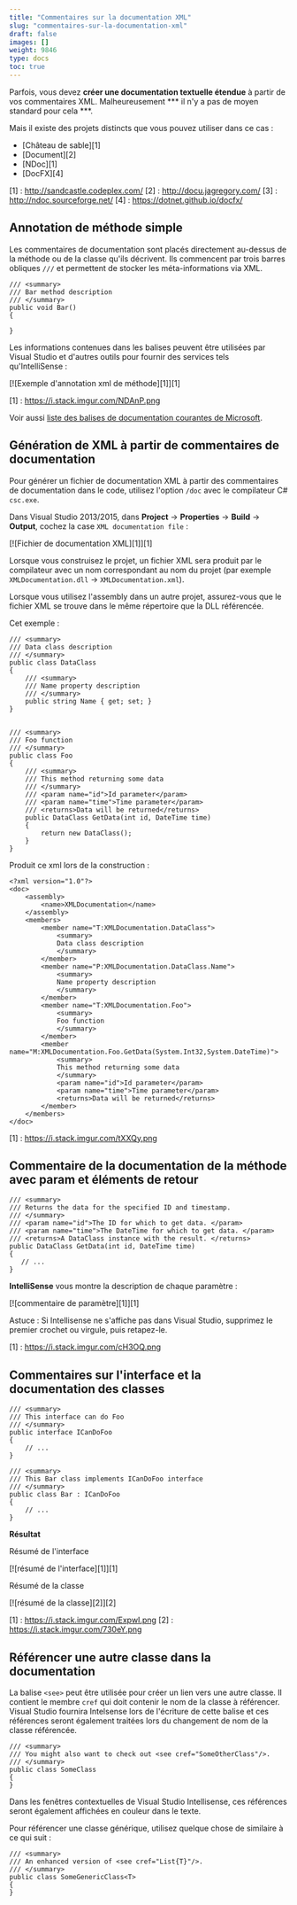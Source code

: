 ```yaml
---
title: "Commentaires sur la documentation XML"
slug: "commentaires-sur-la-documentation-xml"
draft: false
images: []
weight: 9846
type: docs
toc: true
---
```


Parfois, vous devez **créer une documentation textuelle étendue** à partir de vos commentaires XML. Malheureusement *** il n'y a pas de moyen standard pour cela ***.

Mais il existe des projets distincts que vous pouvez utiliser dans ce cas :

- [Château de sable][1]
- [Document][2]
- [NDoc][1]
- [DocFX][4]


[1] : http://sandcastle.codeplex.com/
[2] : http://docu.jagregory.com/
[3] : http://ndoc.sourceforge.net/
[4] : https://dotnet.github.io/docfx/

## Annotation de méthode simple
Les commentaires de documentation sont placés directement au-dessus de la méthode ou de la classe qu'ils décrivent. Ils commencent par trois barres obliques `///` et permettent de stocker les méta-informations via XML.

    /// <summary>
    /// Bar method description
    /// </summary>
    public void Bar()
    { 
            
    }

Les informations contenues dans les balises peuvent être utilisées par Visual Studio et d'autres outils pour fournir des services tels qu'IntelliSense :

[![Exemple d'annotation xml de méthode][1]][1]


[1] : https://i.stack.imgur.com/NDAnP.png


Voir aussi [liste des balises de documentation courantes de Microsoft](https://msdn.microsoft.com/en-us/library/5ast78ax.aspx).

## Génération de XML à partir de commentaires de documentation
Pour générer un fichier de documentation XML à partir des commentaires de documentation dans le code, utilisez l'option `/doc` avec le compilateur C# `csc.exe`.

Dans Visual Studio 2013/2015, dans **Project** -> **Properties** -> **Build** -> **Output**, cochez la case `XML documentation file` :

[![Fichier de documentation XML][1]][1]

Lorsque vous construisez le projet, un fichier XML sera produit par le compilateur avec un nom correspondant au nom du projet (par exemple `XMLDocumentation.dll` -> `XMLDocumentation.xml`).

Lorsque vous utilisez l'assembly dans un autre projet, assurez-vous que le fichier XML se trouve dans le même répertoire que la DLL référencée.

Cet exemple :

    /// <summary>
    /// Data class description
    /// </summary>
    public class DataClass
    {
        /// <summary>
        /// Name property description
        /// </summary>
        public string Name { get; set; }
    }


    /// <summary>
    /// Foo function
    /// </summary>
    public class Foo
    {
        /// <summary>
        /// This method returning some data
        /// </summary>
        /// <param name="id">Id parameter</param>
        /// <param name="time">Time parameter</param>
        /// <returns>Data will be returned</returns>
        public DataClass GetData(int id, DateTime time)
        {
            return new DataClass();
        }
    }


Produit ce xml lors de la construction :

    <?xml version="1.0"?>
    <doc>
        <assembly>
            <name>XMLDocumentation</name>
        </assembly>
        <members>
            <member name="T:XMLDocumentation.DataClass">
                <summary>
                Data class description
                </summary>
            </member>
            <member name="P:XMLDocumentation.DataClass.Name">
                <summary>
                Name property description
                </summary>
            </member>
            <member name="T:XMLDocumentation.Foo">
                <summary>
                Foo function
                </summary>
            </member>
            <member name="M:XMLDocumentation.Foo.GetData(System.Int32,System.DateTime)">
                <summary>
                This method returning some data
                </summary>
                <param name="id">Id parameter</param>
                <param name="time">Time parameter</param>
                <returns>Data will be returned</returns>
            </member>
        </members>
    </doc>

[1] : https://i.stack.imgur.com/tXXQy.png

## Commentaire de la documentation de la méthode avec param et éléments de retour
    /// <summary>
    /// Returns the data for the specified ID and timestamp.
    /// </summary>
    /// <param name="id">The ID for which to get data. </param>
    /// <param name="time">The DateTime for which to get data. </param>
    /// <returns>A DataClass instance with the result. </returns>
    public DataClass GetData(int id, DateTime time)
    {
       // ...
    }

**IntelliSense** vous montre la description de chaque paramètre :

[![commentaire de paramètre][1]][1]

Astuce : Si Intellisense ne s'affiche pas dans Visual Studio, supprimez le premier crochet ou virgule, puis retapez-le.

[1] : https://i.stack.imgur.com/cH3OQ.png

## Commentaires sur l'interface et la documentation des classes
    /// <summary>
    /// This interface can do Foo
    /// </summary>
    public interface ICanDoFoo
    {
        // ... 
    }

    /// <summary>
    /// This Bar class implements ICanDoFoo interface
    /// </summary>
    public class Bar : ICanDoFoo
    {
        // ...
    }

**Résultat**

Résumé de l'interface

[![résumé de l'interface][1]][1]

Résumé de la classe

[![résumé de la classe][2]][2]

[1] : https://i.stack.imgur.com/ExpwI.png
[2] : https://i.stack.imgur.com/730eY.png

## Référencer une autre classe dans la documentation
La balise `<see>` peut être utilisée pour créer un lien vers une autre classe. Il contient le membre `cref` qui doit contenir le nom de la classe à référencer. Visual Studio fournira Intelsense lors de l'écriture de cette balise et ces références seront également traitées lors du changement de nom de la classe référencée.

    /// <summary>
    /// You might also want to check out <see cref="SomeOtherClass"/>.
    /// </summary>
    public class SomeClass
    {
    }
Dans les fenêtres contextuelles de Visual Studio Intellisense, ces références seront également affichées en couleur dans le texte.

Pour référencer une classe générique, utilisez quelque chose de similaire à ce qui suit :

    /// <summary>
    /// An enhanced version of <see cref="List{T}"/>.
    /// </summary>
    public class SomeGenericClass<T>
    {
    }

